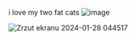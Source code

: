 
i love my two fat cats
![image](https://github.com/goodnightypunpun/goodnightypunpun/assets/160674311/38c947a5-d067-4eb9-93b0-d75f3080b64e)


![Zrzut ekranu 2024-01-28 044517](https://github.com/goodnightypunpun/goodnightypunpun/assets/160674311/8f51a74b-1152-431a-a26a-bc044f872b48)


<!---
goodnightypunpun/goodnightypunpun is a ✨ special ✨ repository because its `README.md` (this file) appears on your GitHub profile.
You can click the Preview link to take a look at your changes.
--->
